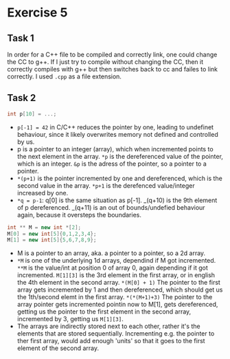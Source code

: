 # Exercise 5

## Task 1

In order for a C++ file to be compiled and correctly link, one could change the CC to g++.
If I just try to compile without changing the CC, then it correctly compiles with g++ but then switches
back to cc and failes to link correctly.
I used `.cpp` as a file extension.

## Task 2

```c
int p[10] = ...;
```

- `p[-1] = 42` in C/C++ reduces the pointer by one, leading to undefinet behaviour, since it likely
  overwrites memory not defined and controlled by us.
- p is a pointer to an integer (array), which when incremented points to the next element in the array.
  `*p` is the dereferenced value of the pointer, which is an integer. `&p` is the adress of the pointer,
  so a pointer to a pointer.
- `*(p+1)` is the pointer incremented by one and dereferenced, which is the second value in the array.
  `*p+1` is the derefenced value/integer increased by one.
- `*q = p-1`: q[0] is the same situation as p[-1]. _(q+10) is the 9th element of p dereferenced. _(q+11)
  is an out of bounds/undefied behaviour again, because it oversteps the boundaries.

```cpp
int ** M = new int *[2];
M[0] = new int[5]{0,1,2,3,4};
M[1] = new int[5]{5,6,7,8,9};
```

- M is a pointer to an array, aka. a pointer to a pointer, so a 2d array.
- `*M` is one of the underlying 1d arrays, dependind if M got incremented. `**M` is the value/int at
  position 0 of array 0, again depending if it got incremented.
  `M[1][3]` is the 3rd element in the first array, or in english the 4th element in the second array.
  `*(M[0] + 1)` The pointer to the first array gets incremented by 1 and then dereferenced, which
  should get us the 1th/second elemt in the first array.
  `*(*(M+1)+3)` The pointer to the array pointer gets incremented pointin now to M[1], gets dereferenced,
  getting us the pointer to the first element in the second array, incremented by 3, getting us `M[1][3]`.
- The arrays are indirectly stored next to each other, rather it's the elements that are stored sequentially.
  Incrementing e.g. the pointer to ther first array, would add enough 'units' so that it goes to the first
  element of the second array.
